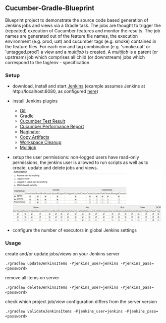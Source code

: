 ## Cucumber-Gradle-Blueprint

Blueprint project to demonstrate the source code based generation of Jenkins jobs and views via a Gradle task. The jobs are thought to trigger the (repeated) execution of Cucumber features and monitor the results. The job names are generated out of the feature file names, the execution environment (e.g. prod, uat) and cucumber tags (e.g. smoke) contained in the feature files. For each env and tag combination (e.g. 'smoke.uat' or 'untagged.prod') a view and a *multijob* is created. A *multijob* is a parent (or upstream) job which comprises all child (or downstream) jobs which correspond to the tag/env - specification.


### Setup

  * download, install and start [Jenkins](http://jenkins-ci.org/) (example assumes Jenkins at http://localhost:8080, as configured [here](/jenkins.gradle#L16))

  * install Jenkins plugins
	  * [Git](https://wiki.jenkins-ci.org/display/JENKINS/Git+Plugin)
	  * [Gradle](https://wiki.jenkins-ci.org/display/JENKINS/Gradle+Plugin)
	  * [Cucumber Test Result](https://wiki.jenkins-ci.org/display/JENKINS/Cucumber+Test+Result+Plugin)
	  * [Cucumber Performance Report](https://wiki.jenkins-ci.org/display/JENKINS/Cucumber+Performance+Reports+Plugin)
	  * [Naginator](https://wiki.jenkins-ci.org/display/JENKINS/Naginator+Plugin)
	  * [Copy Artifacts](https://wiki.jenkins-ci.org/display/JENKINS/Copy+Artifact+Plugin)
	  * [Workspace Cleanup](https://wiki.jenkins-ci.org/display/JENKINS/Workspace+Cleanup+Plugin)
	  * [Multijob](https://wiki.jenkins-ci.org/display/JENKINS/Multijob+Plugin)
  * setup the user permissions: non-logged users have read-only permissions, the jenkins user is allowed to run scripts as well as to create, update and delete jobs and views.
 ![jenkins ui multijob](/images/permissions.png)

  * configure the number of executors in global Jenkins settings


### Usage

create and/or update jobs/views on your Jenkins server

    ./gradlew updateJenkinsItems -Pjenkins_user=jenkins -Pjenkins_pass=<password>

remove all items on server

    ./gradlew deleteJenkinsItems -Pjenkins_user=jenkins -Pjenkins_pass=<password>

check which project job/view configuration differs from the server version

    ./gradlew validateJenkinsItems -Pjenkins_user=jenkins -Pjenkins_pass=<password>
